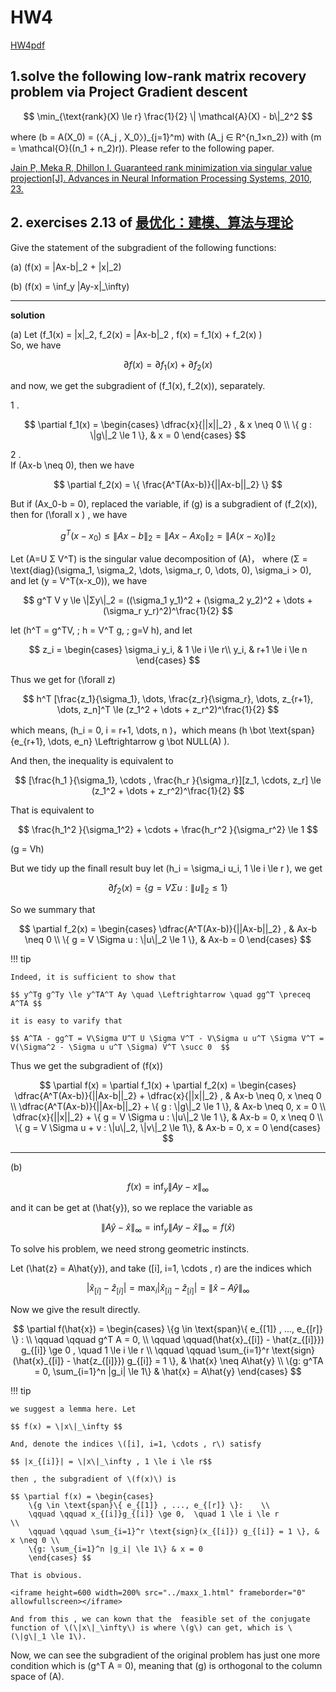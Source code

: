 # HW4

[HW4pdf](../HWpdf/Li%20-%20Homework%205%20of%20Optimization-2024”.pdf)

## 1.solve the following low-rank matrix recovery problem via Project Gradient descent

$$ \min_{\text{rank}(X) \le r} \frac{1}{2} \| \mathcal{A}(X) - b\|_2^2 $$

where \(b = A(X_0) = (〈A_j , X_0〉)_{j=1}^m\) with \(A_j ∈ R^{n_1×n_2}\) with \(m = \mathcal{O}((n_1 + n_2)r)\). Please refer to the following paper.

[Jain P, Meka R, Dhillon I. Guaranteed rank minimization via singular value projection[J]. Advances in Neural Information Processing Systems, 2010, 23.](https://arxiv.org/abs/0909.5457)




## 2. exercises 2.13 of [最优化：建模、算法与理论][Wen]


Give the statement of the subgradient of the following functions:

(a) \(f(x) = \|Ax-b\|_2 + \|x\|_2\)

(b) \(f(x) = \inf_y \|Ay-x\|_\infty\)

---

**solution**

(a) Let \(f_1(x) = \|x\|_2,  f_2(x) = \|Ax-b\|_2 , f(x) = f_1(x) + f_2(x) \)        
So, we have

$$ \partial f(x) = \partial f_1(x) + \partial f_2(x) $$

and now, we get the subgradient of \(f_1(x), f_2(x)\), separately.

1 .  

$$ \partial f_1(x) = \begin{cases}
    \dfrac{x}{||x||_2} , & x \neq 0 \\
    \{ g : \|g\|_2 \le 1 \}, & x = 0
\end{cases} $$

2 .  
If \(Ax-b \neq 0\), then we have

$$ \partial f_2(x) = \{ \frac{A^T(Ax-b)}{||Ax-b||_2} \} $$

But if \(Ax_0-b = 0\), replaced the variable, if \(g\) is a subgradient of \(f_2(x)\), then for \(\forall x \) , we have

$$ g^T(x-x_0) \le \|Ax - b\|_2 = \|Ax - Ax_0\|_2 = \| A(x-x_0) \|_2 $$

Let \(A=U Σ V^T\) is the singular value decomposition of \(A\)， where \(Σ = \text{diag}(\sigma_1, \sigma_2, \dots, \sigma_r, 0, \dots, 0), \sigma_i > 0\), and let \(y = V^T(x-x_0)\), we have

$$ g^T V y \le \|Σy\|_2 = ((\sigma_1 y_1)^2 + (\sigma_2 y_2)^2 + \dots + (\sigma_r y_r)^2)^\frac{1}{2} $$

let \(h^T = g^TV, \; h = V^T g, \; g=V h\), and let

$$ z_i = \begin{cases}
    \sigma_i y_i,  & 1 \le i \le r\\ 
    y_i,  & r+1 \le i \le n
\end{cases}  $$

Thus we get for \(\forall z\)

$$ h^T [\frac{z_1}{\sigma_1}, \dots, \frac{z_r}{\sigma_r}, \dots, z_{r+1}, \dots, z_n]^T \le (z_1^2 + \dots + z_r^2)^\frac{1}{2} $$

which means, \(h_i = 0, i = r+1, \dots, n \)，which means \(h \bot \text{span}\{e_{r+1}, \dots, e_n\} \Leftrightarrow  g \bot NULL(A) \).

And then, the inequality is equivalent to 

$$ [\frac{h_1 }{\sigma_1}, \cdots , \frac{h_r }{\sigma_r}][z_1, \cdots, z_r] \le (z_1^2 + \dots + z_r^2)^\frac{1}{2} $$

That is equivalent to

$$ \frac{h_1^2 }{\sigma_1^2} + \cdots + \frac{h_r^2 }{\sigma_r^2} \le 1 $$

\(g = Vh\)

But we tidy up the finall result buy let \(h_i = \sigma_i u_i, 1 \le i \le r \), we get

$$ \partial f_2(x) = \{ g = V \Sigma u : \|u\|_2 \le 1 \} $$

So we summary that

$$ \partial f_2(x) = \begin{cases}
    \dfrac{A^T(Ax-b)}{||Ax-b||_2} , & Ax-b \neq 0 \\
    \{ g = V \Sigma u : \|u\|_2 \le 1 \}, & Ax-b = 0
\end{cases} $$

!!! tip

    Indeed, it is sufficient to show that 

    $$ y^Tg g^Ty \le y^TA^T Ay \quad \Leftrightarrow \quad gg^T \preceq A^TA $$

    it is easy to varify that

    $$ A^TA - gg^T = V\Sigma U^T U \Sigma V^T - V\Sigma u u^T \Sigma V^T = V(\Sigma^2 - \Sigma u u^T \Sigma) V^T \succ 0  $$


Thus we get the subgradient of \(f(x)\)

$$ \partial f(x) = \partial f_1(x) + \partial f_2(x) = \begin{cases}
    \dfrac{A^T(Ax-b)}{||Ax-b||_2} + \dfrac{x}{||x||_2} , & Ax-b \neq 0, x \neq 0 \\
    \dfrac{A^T(Ax-b)}{||Ax-b||_2} + \{ g : \|g\|_2 \le 1 \}, & Ax-b \neq 0, x = 0 \\
    \dfrac{x}{||x||_2} + \{ g = V \Sigma u : \|u\|_2 \le 1 \}, & Ax-b = 0, x \neq 0 \\
    \{ g = V \Sigma u + v : \|u\|_2, \|v\|_2 \le 1\}, & Ax-b = 0, x = 0
\end{cases} $$



----

(b) 

$$ f(x) = \inf_y \|Ay-x\|_\infty $$ 

and it can be get at \(\hat{y}\), so we replace the variable as

$$ \|A\hat{y}-\hat{x}\|_\infty = \inf_y \|Ay-\hat{x}\|_\infty = f(\hat{x}) $$

To solve his problem, we need strong geometric instincts.

Let \(\hat{z} = A\hat{y}\), and take \([i], i=1, \cdots , r\) are the indices which

$$ |\hat{x}_{[i]} - \hat{z}_{[i]}| = \max_{i} |\hat{x}_{[i]} - \hat{z}_{[i]}| = \|\hat{x}-A\hat{y}\|_\infty $$

Now we give the result directly.

$$ \partial f(\hat{x}) = \begin{cases}
    \{g \in \text{span}\{ e_{[1]} , ..., e_{[r]} \} : \\
    \qquad \qquad g^T A = 0, \\
    \qquad \qquad(\hat{x}_{[i]} - \hat{z_{[i]}}) g_{[i]} \ge 0 ,  \quad   1 \le i \le r    \\
    \qquad \qquad \sum_{i=1}^r \text{sign}(\hat{x}_{[i]} - \hat{z_{[i]}}) g_{[i]} = 1 \},  
    & \hat{x} \neq A\hat{y} \\
    \{g: g^TA = 0, \sum_{i=1}^n |g_i| \le 1\}      & \hat{x} = A\hat{y}  
\end{cases} $$

!!! tip

    we suggest a lemma here. Let 

    $$ f(x) = \|x\|_\infty $$

    And, denote the indices \([i], i=1, \cdots , r\) satisfy 

    $$ |x_{[i]}| = \|x\|_\infty , 1 \le i \le r$$

    then , the subgradient of \(f(x)\) is

    $$ \partial f(x) = \begin{cases} 
        \{g \in \text{span}\{ e_{[1]} , ..., e_{[r]} \}:    \\
        \qquad \qquad x_{[i]}g_{[i]} \ge 0,  \quad 1 \le i \le r              \\
        \qquad \qquad \sum_{i=1}^r \text{sign}(x_{[i]}) g_{[i]} = 1 \}, & x \neq 0 \\
        \{g: \sum_{i=1}^n |g_i| \le 1\} & x = 0
        \end{cases} $$

    That is obvious.  

    <iframe height=600 width=200% src="../maxx_1.html" frameborder="0" allowfullscreen></iframe>  

    And from this , we can kown that the  feasible set of the conjugate function of \(\|x\|_\infty\) is where \(g\) can get, which is \(\|g\|_1 \le 1\).


Now, we can see the subgradient of the original problem has just one more condition which is \(g^T A = 0\), meaning that \(g\) is orthogonal to the column space of \(A\).



















[Wen]: ../index.md#最优化建模算法与理论